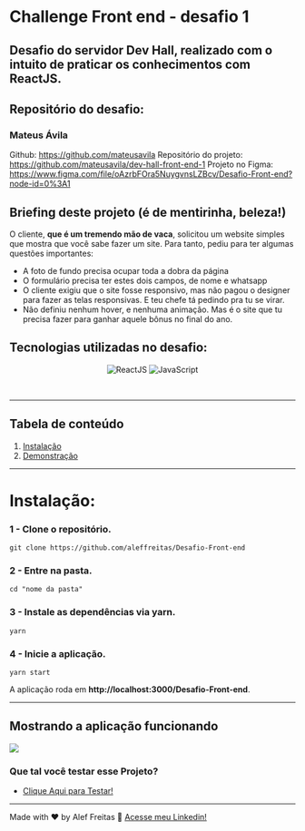 # Challenge Front end - desafio 1  

## Desafio do servidor Dev Hall, realizado com o intuito de praticar os conhecimentos com ReactJS.

## Repositório do desafio:
### Mateus Ávila
Github: https://github.com/mateusavila
Repositório do projeto: https://github.com/mateusavila/dev-hall-front-end-1
Projeto no Figma: https://www.figma.com/file/oAzrbFOra5NuygvnsLZBcv/Desafio-Front-end?node-id=0%3A1

## Briefing deste projeto (é de mentirinha, beleza!)
O cliente, **que é um tremendo mão de vaca**, solicitou um website simples que mostra que você sabe fazer um site. Para tanto, pediu para ter algumas questões importantes:

- A foto de fundo precisa ocupar toda a dobra da página
- O formulário precisa ter estes dois campos, de nome e whatsapp
- O cliente exigiu que o site fosse responsivo, mas não pagou o designer para fazer as telas responsivas. E teu chefe tá pedindo pra tu se virar.
- Não definiu nenhum hover, e nenhuma animação. Mas é o site que tu precisa fazer para ganhar aquele bônus no final do ano.


## Tecnologias utilizadas no desafio:
<p align="center">
  <img alt="ReactJS" src="https://img.shields.io/badge/ReactJS-61dafb?style=for-the-badge&logo=react&logoColor=white">
  <img alt="JavaScript" src="https://img.shields.io/badge/JavaScript-F0DB4F?style=for-the-badge&logo=javascript&logoColor=white">
</p>

<br>

*******
## Tabela de conteúdo 
 1. [Instalação](#installation)
 2. [Demonstração](#demonstration)

*******

<div id="installation">

# **Instalação**:

### **1 -** Clone o repositório.
```console
git clone https://github.com/aleffreitas/Desafio-Front-end
```

### **2 -** Entre na pasta.
```console
cd "nome da pasta"
```

### **3 -** Instale as dependências via **yarn**.
```console
yarn
```
### **4 -** Inicie a aplicação.

```console
yarn start
```
A aplicação roda em **http://localhost:3000/Desafio-Front-end**.

---
</div>

<div id="demonstration">

## **Mostrando a aplicação funcionando**
</div>

<img src="./github/meufreela.gif"/>

<h3 align="left">Que tal você testar esse Projeto?</h3>

- [Clique Aqui para Testar!](https://aleffreitas.github.io/Desafio-Front-end/)

---

Made with ❤️ by Alef Freitas 👋 [Acesse meu Linkedin!](https://br.linkedin.com/in/aleffreitas)

